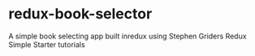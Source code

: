 # redux-book-selector
A simple book selecting app built inredux using Stephen Griders Redux Simple Starter tutorials
